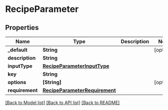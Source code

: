 # RecipeParameter

## Properties
Name | Type | Description | Notes
------------ | ------------- | ------------- | -------------
**_default** | **String** |  | [optional] 
**description** | **String** |  | 
**inputType** | [**RecipeParameterInputType**](RecipeParameterInputType.md) |  | 
**key** | **String** |  | 
**options** | **[String]** |  | [optional] 
**requirement** | [**RecipeParameterRequirement**](RecipeParameterRequirement.md) |  | 

[[Back to Model list]](../README.md#documentation-for-models) [[Back to API list]](../README.md#documentation-for-api-endpoints) [[Back to README]](../README.md)


